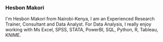 ### Hesbon Makori

I'm Hesbon Makori from Nairobi-Kenya, I am an Experienced Research Trainer, Consultant and Data Analyst. 
For Data Analysis, I really enjoy working with Ms Excel, SPSS, STATA, PowerBI, SQL, Python, R, Tableau, KNIME.

<!--
**nobseh/nobseh** is a ✨ _special_ ✨ repository because its `README.md` (this file) appears on your GitHub profile.

Here are some ideas to get you started:

- 🔭 I’m currently working on ...
- 🌱 I’m currently learning ...
- 👯 I’m looking to collaborate on ...
- 🤔 I’m looking for help with ...
- 💬 Ask me about ...
- 📫 How to reach me: ...
- 😄 Pronouns: ...
- ⚡ Fun fact: ...
-->
